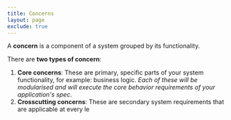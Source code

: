 ```yaml
---
title: Concerns
layout: page
exclude: true
---
```


A **concern** is a component of a system grouped by its functionality.

There are **two types of concern**:

1. **Core concerns**: These are primary, specific parts of your system functionality, for example: business logic. *Each of these will be modularised and will execute the core behavior  requirements of your application's spec*.
2. **Crosscutting concerns**: These are secondary system requirements that are applicable at every le
<!--stackedit_data:
eyJoaXN0b3J5IjpbLTE4MzMwOTAxMTNdfQ==
-->